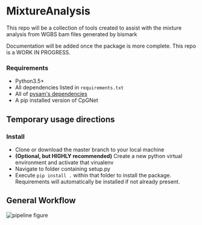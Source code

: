 # MixtureAnalysis

This repo will be a collection of tools created to assist with the mixture analysis from WGBS bam files generated by bismark

Documentation will be added once the package is more complete. This repo is a WORK IN PROGRESS.

### Requirements
* Python3.5+
* All dependencies listed in ```requirements.txt```
* All of [pysam's dependencies](http://pysam.readthedocs.io/en/latest/#)
* A pip installed version of CpGNet

## Temporary usage directions
### Install
* Clone or download the master branch to your local machine
* __(Optional, but HIGHLY recommended)__ Create a new python virtual environment and activate that virualenv
* Navigate to folder containing setup.py
* Execute `pip install .` within that folder to install the package. Requirements will automatically be installed if not already present.

## General Workflow
![pipeline figure](https://github.com/computational-epigenetics-section/MixtureAnalysis/blob/master/docs/pipeline.jpg)

